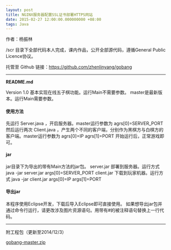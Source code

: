 ```yaml
---
layout: post
title: NGINX服务器配置SSL证书部署HTTPS网站
date: 2015-02-27 12:00:00.000000000 +08:00
tags: Java
---
```


作者：杨振林

/scr 目录下全部代码本人完成，课内作品，公开全部源代码，遵循General Public Licence协议。

托管至 Github 链接：https://github.com/zhenlinyang/gobang

***

**README.md**

Version 1.0 基本实现在线五子棋功能。运行Main不需要参数。 master是最新版本。运行Main需要参数。

#### 使用方法

先运行 Server.java ，开启服务器。master运行参数为 agrs[0]=SERVER_PORT 然后运行两次 Client.java ，产生两个不同的客户端，分别作为黑棋方与白棋方的客户端。master运行参数为 agrs[0]=IP agrs[1]=PORT 开始运行后，正常游戏即可。

#### jar

jar目录下为导出的带有Main方法的jar包。 server.jar 部署到服务器。运行方式 java -jar server.jar args[0]=SERVER_PORT client.jar 下载到玩家机器。运行方式 java -jar client.jar args[0]=IP args[1]=PORT

#### 导出jar
本程序使用Eclipse开发，下载后导入Eclipse即可直接使用。 如果想导出jar包并通过命令行运行，请更改涉及图片资源语句。用带有#的被注释语句替换上一行代码。

***

附工程包（更新至2014/12/3）

[gobang-master.zip](http://source.yangzhenlin.com/gobang-master.zip)